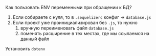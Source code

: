 Как пользовать ENV переменными при обращении к БД?

1. Если собираете с нуля, то в `.sequelizerc` конфиг -> `database.js`
2. Если проект уже проинициализирован без `.js`, то нужно
   1. вручную переименовать файл `database.js`
   2. поменять расширение в тех местах, где мы ссылаемся на данный файл


Установить `dotenv`